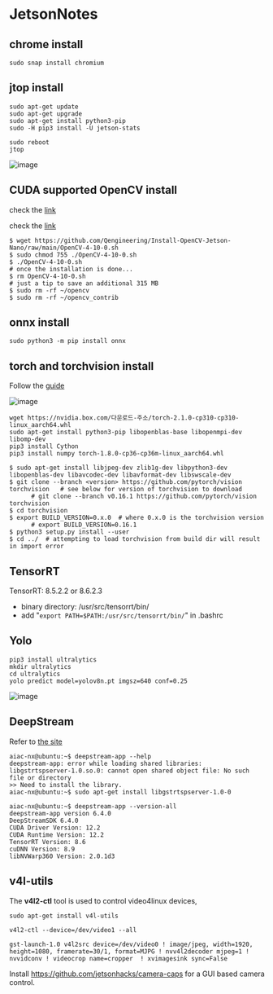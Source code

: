 # JetsonNotes

## chrome install
```
sudo snap install chromium
```

## jtop install
```
sudo apt-get update
sudo apt-get upgrade
sudo apt-get install python3-pip
sudo -H pip3 install -U jetson-stats

sudo reboot
jtop
```
![image](https://github.com/jeonggunlee/JetsonNotes/assets/7118106/ff1b788d-d866-44d7-b91b-a60abe48bca3)

## CUDA supported OpenCV install
check the [link](https://github.com/Qengineering/Install-OpenCV-Jetson-Nano)

check the [link](https://qengineering.eu/install-opencv-on-orin-nano.html)
```
$ wget https://github.com/Qengineering/Install-OpenCV-Jetson-Nano/raw/main/OpenCV-4-10-0.sh
$ sudo chmod 755 ./OpenCV-4-10-0.sh
$ ./OpenCV-4-10-0.sh
# once the installation is done...
$ rm OpenCV-4-10-0.sh
# just a tip to save an additional 315 MB
$ sudo rm -rf ~/opencv
$ sudo rm -rf ~/opencv_contrib
```

## onnx install

```
sudo python3 -m pip install onnx
```


## torch and torchvision install

Follow the [guide](https://forums.developer.nvidia.com/t/pytorch-for-jetson/72048)

![image](https://github.com/jeonggunlee/JetsonNotes/assets/7118106/407df06d-24d5-4679-ac96-83694adf62e8)

```
wget https://nvidia.box.com/다운로드-주소/torch-2.1.0-cp310-cp310-linux_aarch64.whl
sudo apt-get install python3-pip libopenblas-base libopenmpi-dev libomp-dev
pip3 install Cython
pip3 install numpy torch-1.8.0-cp36-cp36m-linux_aarch64.whl
```

```
$ sudo apt-get install libjpeg-dev zlib1g-dev libpython3-dev libopenblas-dev libavcodec-dev libavformat-dev libswscale-dev
$ git clone --branch <version> https://github.com/pytorch/vision torchvision   # see below for version of torchvision to download
      # git clone --branch v0.16.1 https://github.com/pytorch/vision torchvision
$ cd torchvision
$ export BUILD_VERSION=0.x.0  # where 0.x.0 is the torchvision version
      # export BUILD_VERSION=0.16.1
$ python3 setup.py install --user
$ cd ../  # attempting to load torchvision from build dir will result in import error
```

## TensorRT
TensorRT: 8.5.2.2 or 8.6.2.3
  - binary directory: /usr/src/tensorrt/bin/
  - add "```export PATH=$PATH:/usr/src/tensorrt/bin/```" in .bashrc

## Yolo
```
pip3 install ultralytics
mkdir ultralytics
cd ultralytics
yolo predict model=yolov8n.pt imgsz=640 conf=0.25
```
![image](https://github.com/jeonggunlee/JetsonNotes/assets/7118106/406def27-a756-469c-a05e-cb3199ddd968)


## DeepStream
Refer to [the site](https://wiki.seeedstudio.com/YOLOv8-DeepStream-TRT-Jetson/)

```
aiac-nx@ubuntu:~$ deepstream-app --help
deepstream-app: error while loading shared libraries: libgstrtspserver-1.0.so.0: cannot open shared object file: No such file or directory
>> Need to install the library.
aiac-nx@ubuntu:~$ sudo apt-get install libgstrtspserver-1.0-0
```

```
aiac-nx@ubuntu:~$ deepstream-app --version-all
deepstream-app version 6.4.0
DeepStreamSDK 6.4.0
CUDA Driver Version: 12.2
CUDA Runtime Version: 12.2
TensorRT Version: 8.6
cuDNN Version: 8.9
libNVWarp360 Version: 2.0.1d3
```

## v4l-utils

The **v4l2-ctl** tool is used to control video4linux devices,
```
sudo apt-get install v4l-utils

v4l2-ctl --device=/dev/video1 --all

gst-launch-1.0 v4l2src device=/dev/video0 ! image/jpeg, width=1920, height=1080, framerate=30/1, format=MJPG ! nvv4l2decoder mjpeg=1 ! nvvidconv ! videocrop name=cropper  ! xvimagesink sync=False

```

Install https://github.com/jetsonhacks/camera-caps for a GUI based camera control.



